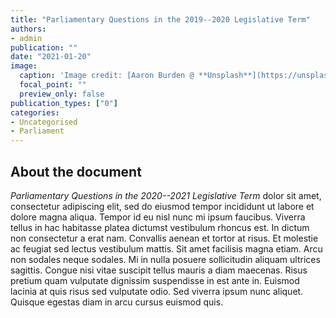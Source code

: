 ```yaml
---
title: "Parliamentary Questions in the 2019--2020 Legislative Term"
authors:
- admin
publication: ""
date: "2021-01-20"
image:
  caption: 'Image credit: [Aaron Burden @ **Unsplash**](https://unsplash.com/photos/xG8IQMqMITM)'
  focal_point: ""
  preview_only: false
publication_types: ["0"]
categories: 
- Uncategorised 
- Parliament
---
```


## About the document
*Parliamentary Questions in the 2020--2021 Legislative Term* dolor sit amet, consectetur adipiscing elit, sed do eiusmod tempor incididunt ut labore et dolore magna aliqua. Tempor id eu nisl nunc mi ipsum faucibus. Viverra tellus in hac habitasse platea dictumst vestibulum rhoncus est. In dictum non consectetur a erat nam. Convallis aenean et tortor at risus. Et molestie ac feugiat sed lectus vestibulum mattis. Sit amet facilisis magna etiam. Arcu non sodales neque sodales. Mi in nulla posuere sollicitudin aliquam ultrices sagittis. Congue nisi vitae suscipit tellus mauris a diam maecenas. Risus pretium quam vulputate dignissim suspendisse in est ante in. Euismod lacinia at quis risus sed vulputate odio. Sed viverra ipsum nunc aliquet. Quisque egestas diam in arcu cursus euismod quis. 